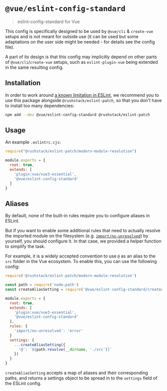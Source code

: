 # `@vue/eslint-config-standard`

> eslint-config-standard for Vue

This config is specifically designed to be used by `@vue/cli` & `create-vue` setups
and is not meant for outside use (it can be used but some adaptations
on the user side might be needed - for details see the config file).

A part of its design is that this config may implicitly depend on
other parts of `@vue/cli`/`create-vue` setups, such as `eslint-plugin-vue` being
extended in the same resulting config.

## Installation

In order to work around [a known limitation in ESLint](https://github.com/eslint/eslint/issues/3458), we recommend you to use this package alongside `@rushstack/eslint-patch`, so that you don't have to install too many dependencies:

```sh
npm add --dev @vue/eslint-config-standard @rushstack/eslint-patch
```

## Usage

An example `.eslintrc.cjs`:

```js
require("@rushstack/eslint-patch/modern-module-resolution")

module.exports = {
  root: true,
  extends: [
    'plugin:vue/vue3-essential',
    '@vue/eslint-config-standard'
  ]
}
```

## Aliases

By default, none of the built-in rules require you to configure aliases in ESLint.

But if you want to enable some additional rules that need to actually resolve the imported module on the filesystem (e.g. [`import/no-unresolved`](https://github.com/import-js/eslint-plugin-import/blob/v2.26.0/docs/rules/no-unresolved.md)) by yourself, you should configure it.
In that case, we provided a helper function to simplify the task.

For example, it is a widely accepted convention to use `@` as an alias to the `src` folder in the Vue ecosystem. To enable this, you can use the following config:

```js
require('@rushstack/eslint-patch/modern-module-resolution')

const path = require('node:path')
const createAliasSetting = require('@vue/eslint-config-standard/createAliasSetting')

module.exports = {
  root: true,
  extends: [
    'plugin:vue/vue3-essential',
    '@vue/eslint-config-standard'
  ],
  rules: {
    'import/no-unresolved': 'error'
  }
  settings: {
    ...createAliasSetting({
      '@': `${path.resolve(__dirname, './src')}`
    })
  }
}
```

`createAliasSetting` accepts a map of aliases and their corresponding paths, and returns a settings object to be spread in to the `settings` field of the ESLint config.
